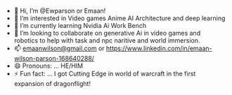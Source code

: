 - 👋 Hi, I’m @Ewparson or Emaan!
- 👀 I’m interested in Video games Anime AI Architecture and deep learning
- 🌱 I’m currently learning Nvidia Ai Work Bench
- 💞️ I’m looking to collaborate on generative Ai in video games and robotics to help with task and npc naritive and world immersion.
- 📫 emaanwilson@gmail.com or https://www.linkedin.com/in/emaan-wilson-parson-168640288/
- 😄 Pronouns: ... HE/HIM
- ⚡ Fun fact: ... I got Cutting Edge in world of warcraft in the first expansion of dragonflight! 

<!---
nightxcl0ud/nightxcl0ud is a ✨ special ✨ repository because its `README.md` (this file) appears on your GitHub profile.
You can click the Preview link to take a look at your changes.
--->
